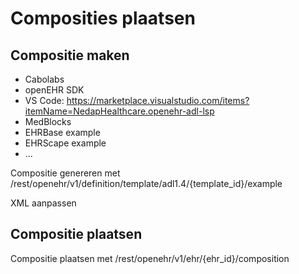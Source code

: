 # Composities plaatsen

## Compositie maken
- Cabolabs
- openEHR SDK
- VS Code: https://marketplace.visualstudio.com/items?itemName=NedapHealthcare.openehr-adl-lsp
- MedBlocks
- EHRBase example
- EHRScape example
- ...

Compositie genereren met /rest/openehr/v1/definition/template/adl1.4/{template_id}/example

XML aanpassen

## Compositie plaatsen

Compositie plaatsen met /rest/openehr/v1/ehr/{ehr_id}/composition

